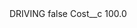 <?xml version="1.0" encoding="UTF-8"?>
<CustomMetadata xmlns="http://soap.sforce.com/2006/04/metadata" xmlns:xsi="http://www.w3.org/2001/XMLSchema-instance" xmlns:xsd="http://www.w3.org/2001/XMLSchema">
    <label>DRIVING</label>
    <protected>false</protected>
    <values>
        <field>Cost__c</field>
        <value xsi:type="xsd:double">100.0</value>
    </values>
</CustomMetadata>
